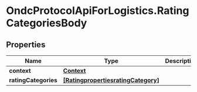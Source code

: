 # OndcProtocolApiForLogistics.RatingCategoriesBody

## Properties
Name | Type | Description | Notes
------------ | ------------- | ------------- | -------------
**context** | [**Context**](Context.md) |  | [optional] 
**ratingCategories** | [**[RatingpropertiesratingCategory]**](RatingpropertiesratingCategory.md) |  | [optional] 
